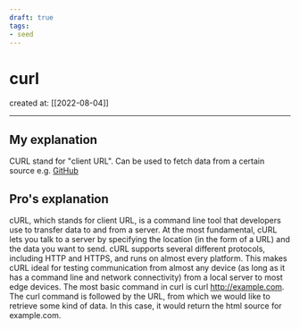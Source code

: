 ```yaml
---
draft: true
tags: 
- seed
---
```


# curl

created at: [[2022-08-04]]

---

## My explanation

CURL stand for "client URL". Can be used to fetch data from a certain source e.g. [GitHub](https://github.com/)

## Pro's explanation

cURL, which stands for client URL, is a command line tool that developers use to transfer data to and from a server. At the most fundamental, cURL lets you talk to a server by specifying the location (in the form of a URL) and the data you want to send. cURL supports several different protocols, including HTTP and HTTPS, and runs on almost every platform. This makes cURL ideal for testing communication from almost any device (as long as it has a command line and network connectivity) from a local server to most edge devices. The most basic command in curl is curl http://example.com. The curl command is followed by the URL, from which we would like to retrieve some kind of data. In this case, it would return the html source for example.com.
